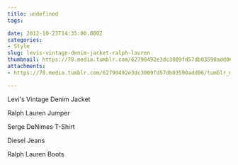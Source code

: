 ```yaml
---
title: undefined
tags:

date: 2012-10-23T14:35:00.000Z
categories:
- Style
slug: levis-vintage-denim-jacket-ralph-lauren
thumbnail: https://78.media.tumblr.com/62790492e3dc3009fd57db03590add06/tumblr_mcch380Hwm1rhrm24o1_r1_1280.jpg
attachments:
- https://78.media.tumblr.com/62790492e3dc3009fd57db03590add06/tumblr_mcch380Hwm1rhrm24o1_r1_1280.jpg

---
```


Levi's Vintage Denim Jacket  

  Ralph Lauren Jumper 

  Serge DeNimes T-Shirt  

  Diesel Jeans 

  Ralph Lauren Boots
